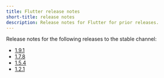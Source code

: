 ```yaml
---
title: Flutter release notes
short-title: release notes
description: Release notes for Flutter for prior releases. 
---
```


Release notes for the following releases to the stable channel:
* [1.9.1](release-notes/release-notes-1.9.1)
* [1.7.8](release-notes/release-notes-1.7.8)
* [1.5.4](release-notes/release-notes-1.5.4)
* [1.2.1](release-notes/release-notes-1.2.1)